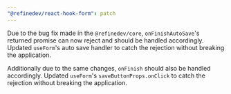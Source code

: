 ```yaml
---
"@refinedev/react-hook-form": patch
---
```


Due to the bug fix made in the `@refinedev/core`, `onFinishAutoSave`'s returned promise can now reject and should be handled accordingly. Updated `useForm`'s auto save handler to catch the rejection without breaking the application.

Additionally due to the same changes, `onFinish` should also be handled accordingly. Updated `useForm`'s `saveButtonProps.onClick` to catch the rejection without breaking the application.
